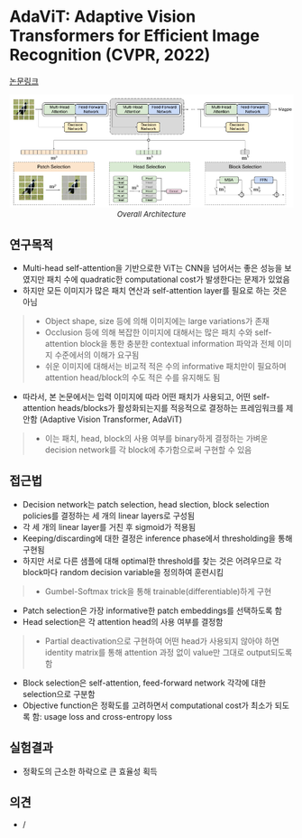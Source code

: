 # AdaViT: Adaptive Vision Transformers for Efficient Image Recognition (CVPR, 2022)

[논문링크](https://openaccess.thecvf.com/content/CVPR2022/html/Meng_AdaViT_Adaptive_Vision_Transformers_for_Efficient_Image_Recognition_CVPR_2022_paper.html)

<p align="center">
    <img width="700" alt='fig1' src="./img/01_43_01.png?raw=true"></br>
    <em><font size=2>Overall Architecture</font></em>
</p>

## 연구목적
- Multi-head self-attention을 기반으로한 ViT는 CNN을 넘어서는 좋은 성능을 보였지만 패치 수에 quadratic한 computational cost가 발생한다는 문제가 있었음
- 하지만 모든 이미지가 많은 패치 연산과 self-attention layer를 필요로 하는 것은 아님
> - Object shape, size 등에 의해 이미지에는 large variations가 존재
> - Occlusion 등에 의해 복잡한 이미지에 대해서는 많은 패치 수와 self-attention block을 통한 충분한 contextual information 파악과 전체 이미지 수준에서의 이해가 요구됨
> - 쉬운 이미지에 대해서는 비교적 적은 수의 informative 패치만이 필요하며 attention head/block의 수도 적은 수를 유지해도 됨
- 따라서, 본 논문에서는 입력 이미지에 따라 어떤 패치가 사용되고, 어떤 self-attention heads/blocks가 활성화되는지를 적응적으로 결정하는 프레임워크를 제안함 (Adaptive Vision Transformer, AdaViT)
> - 이는 패치, head, block의 사용 여부를 binary하게 결정하는 가벼운 decision network를 각 block에 추가함으로써 구현할 수 있음

## 접근법
- Decision network는 patch selection, head slection, block selection policies를 결정하는 세 개의 linear layers로 구성됨
- 각 세 개의 linear layer를 거친 후 sigmoid가 적용됨
- Keeping/discarding에 대한 결정은 inference phase에서 thresholding을 통해 구현됨
- 하지만 서로 다른 샘플에 대해 optimal한 threshold를 찾는 것은 어려우므로 각 block마다 random decision variable을 정의하여 훈련시킴
> - Gumbel-Softmax trick을 통해 trainable(differentiable)하게 구현
- Patch selection은 가장 informative한 patch embeddings를 선택하도록 함
- Head selection은 각 attention head의 사용 여부를 결정함
> - Partial deactivation으로 구현하여 어떤 head가 사용되지 않아야 하면 identity matrix를 통해 attention 과정 없이 value만 그대로 output되도록 함
- Block selection은 self-attention, feed-forward network 각각에 대한 selection으로 구분함
- Objective function은 정확도를 고려하면서 computational cost가 최소가 되도록 함: usage loss and cross-entropy loss

## 실험결과
- 정확도의 근소한 하락으로 큰 효율성 획득

## 의견
- /